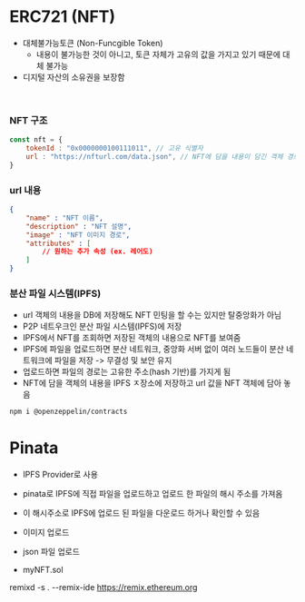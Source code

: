 # ERC721 (NFT)
- 대체불가능토큰 (Non-Funcgible Token)
    - 내용이 불가능한 것이 아니고, 토큰 자체가 고유의 값을 가지고 있기 때문에 대체 불가능
- 디지털 자산의 소유권을 보장함

<br>

### NFT 구조
```javascript
const nft = {
    tokenId : "0x0000000100111011", // 고유 식별자
    url : "https://nfturl.com/data.json", // NFT에 담을 내용이 담긴 객체 경로
}
```
### url 내용
```json
{
    "name" : "NFT 이름",
    "description" : "NFT 설명",
    "image" : "NFT 이미지 경로",
    "attributes" : [
        // 원하는 추가 속성 (ex. 레어도)
    ]
}
```

### 분산 파일 시스템(IPFS)
- url 객체의 내용을 DB에 저장해도 NFT 민팅을 할 수는 있지만 탈중앙화가 아님
- P2P 네트우크인 분산 파일 시스템(IPFS)에 저장
- IPFS에서 NFT를 조회하면 저장된 객체의 내용으로 NFT를 보여줌
- IPFS에 파일을 업로드하면 분산 네트워크, 중앙화 서버 없이 여러 노드들이 분산 네트워크에 파일을 저장 -> 무결성 및 보안 유지
- 업로드하면 파일의 경로는 고유한 주소(hash 기반)를 가지게 됨
- NFT에 담을 객체의 내용을 IPFS ㅈ장소에 저장하고 url 값을 NFT 객체에 담아 놓음

```sh
npm i @openzeppelin/contracts
```


# Pinata
- IPFS Provider로 사용
- pinata로 IPFS에 직접 파일을 업로드하고 업로드 한 파일의 해시 주소를 가져옴
- 이 해시주소로 IPFS에 업로드 된 파일을 다운로드 하거나 확인할 수 있음
- 이미지 업로드
- json 파일 업로드

- myNFT.sol

remixd -s . --remix-ide https://remix.ethereum.org